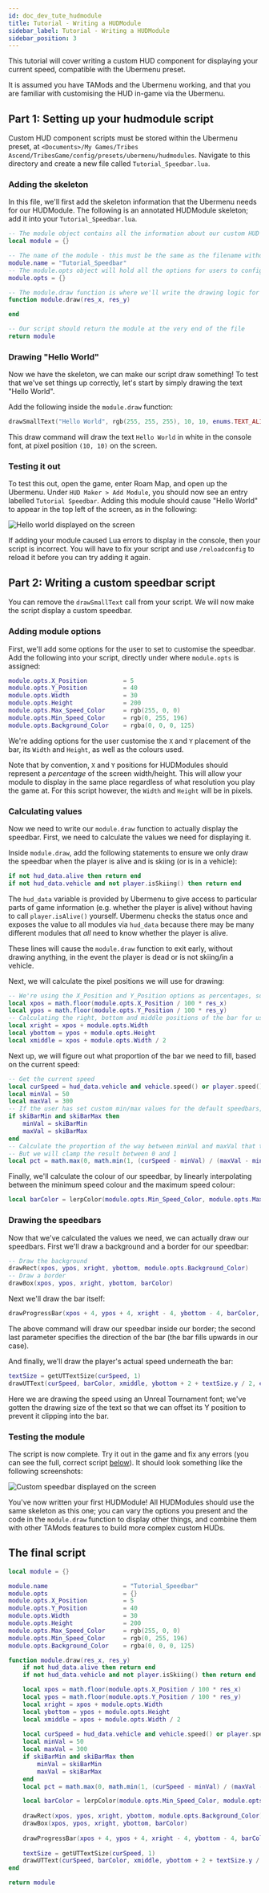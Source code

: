 ```yaml
---
id: doc_dev_tute_hudmodule
title: Tutorial - Writing a HUDModule
sidebar_label: Tutorial - Writing a HUDModule
sidebar_position: 3
---
```


This tutorial will cover writing a custom HUD component for displaying your current speed, compatible with the Ubermenu preset.

It is assumed you have TAMods and the Ubermenu working, and that you are familiar with customising the HUD in-game via the Ubermenu.

## Part 1: Setting up your hudmodule script

Custom HUD component scripts must be stored within the Ubermenu preset, at `<Documents>/My Games/Tribes Ascend/TribesGame/config/presets/ubermenu/hudmodules`. Navigate to this directory and create a new file called `Tutorial_Speedbar.lua`.

### Adding the skeleton

In this file, we'll first add the skeleton information that the Ubermenu needs for our HUDModule. The following is an annotated HUDModule skeleton; add it into your `Tutorial_Speedbar.lua`.

```lua
-- The module object contains all the information about our custom HUD module
local module = {}

-- The name of the module - this must be the same as the filename without .lua on the end
module.name = "Tutorial_Speedbar" 
-- The module.opts object will hold all the options for users to configure in the Ubermenu
module.opts = {}

-- The module.draw function is where we'll write the drawing logic for our module
function module.draw(res_x, res_y)

end

-- Our script should return the module at the very end of the file
return module
```

### Drawing "Hello World"

Now we have the skeleton, we can make our script draw something! To test that we've set things up correctly, let's start by simply drawing the text "Hello World".

Add the following inside the `module.draw` function:

```lua
drawSmallText("Hello World", rgb(255, 255, 255), 10, 10, enums.TEXT_ALIGN_LEFT, 0, 1)
```

This draw command will draw the text `Hello World` in white in the console font, at pixel position `(10, 10)` on the screen.

### Testing it out

To test this out, open the game, enter Roam Map, and open up the Ubermenu. Under `HUD Maker > Add Module`, you should now see an entry labelled `Tutorial Speedbar`. Adding this module should cause "Hello World" to appear in the top left of the screen, as in the following:

![Hello world displayed on the screen](\img\docs\doc_dev_tute_hudmodule-1.png)

If adding your module caused Lua errors to display in the console, then your script is incorrect. You will have to fix your script and use `/reloadconfig` to reload it before you can try adding it again.

## Part 2: Writing a custom speedbar script

You can remove the `drawSmallText` call from your script. We will now make the script display a custom speedbar.

### Adding module options

First, we'll add some options for the user to set to customise the speedbar. Add the following into your script, directly under where `module.opts` is assigned:

```lua
module.opts.X_Position			= 5
module.opts.Y_Position			= 40
module.opts.Width		    	= 30
module.opts.Height				= 200
module.opts.Max_Speed_Color 	= rgb(255, 0, 0)
module.opts.Min_Speed_Color		= rgb(0, 255, 196)
module.opts.Background_Color 	= rgba(0, 0, 0, 125)
```

We're adding options for the user customise the `X` and `Y` placement of the bar, its `Width` and `Height`, as well as the colours used.

Note that by convention, `X` and `Y` positions for HUDModules should represent a _percentage_ of the screen width/height. This will allow your module to display in the same place regardless of what resolution you play the game at. For this script however, the `Width` and `Height` will be in pixels.

### Calculating values

Now we need to write our `module.draw` function to actually display the speedbar. First, we need to calculate the values we need for displaying it.

Inside `module.draw`, add the following statements to ensure we only draw the speedbar when the player is alive and is skiing (or is in a vehicle):

```lua
if not hud_data.alive then return end
if not hud_data.vehicle and not player.isSkiing() then return end
```

The `hud_data` variable is provided by Ubermenu to give access to particular parts of game information (e.g. whether the player is alive) without having to call `player.isAlive()` yourself. Ubermenu checks the status once and exposes the value to all modules via `hud_data` because there may be many different modules that _all_ need to know whether the player is alive.

These lines will cause the `module.draw` function to exit early, without drawing anything, in the event the player is dead or is not skiing/in a vehicle.

Next, we will calculate the pixel positions we will use for drawing:

```lua
-- We're using the X_Position and Y_Position options as percentages, so we need to calculate the pixel values for them
local xpos = math.floor(module.opts.X_Position / 100 * res_x)
local ypos = math.floor(module.opts.Y_Position / 100 * res_y)
-- Calculating the right, bottom and middle positions of the bar for use in drawing
local xright = xpos + module.opts.Width
local ybottom = ypos + module.opts.Height
local xmiddle = xpos + module.opts.Width / 2
```

Next up, we will figure out what proportion of the bar we need to fill, based on the current speed:

```lua
-- Get the current speed
local curSpeed = hud_data.vehicle and vehicle.speed() or player.speed()
local minVal = 50
local maxVal = 300
-- If the user has set custom min/max values for the default speedbars, let's use those
if skiBarMin and skiBarMax then
    minVal = skiBarMin
    maxVal = skiBarMax
end
-- Calculate the proportion of the way between minVal and maxVal that the player's speed is
-- But we will clamp the result between 0 and 1	
local pct = math.max(0, math.min(1, (curSpeed - minVal) / (maxVal - minVal)))
```

Finally, we'll calculate the colour of our speedbar, by linearly interpolating between the minimum speed colour and the maximum speed colour:

```lua
local barColor = lerpColor(module.opts.Min_Speed_Color, module.opts.Max_Speed_Color, pct)
```

### Drawing the speedbars

Now that we've calculated the values we need, we can actually draw our speedbars. First we'll draw a background and a border for our speedbar:

```lua
-- Draw the background
drawRect(xpos, ypos, xright, ybottom, module.opts.Background_Color)
-- Draw a border
drawBox(xpos, ypos, xright, ybottom, barColor)
```

Next we'll draw the bar itself:

```lua
drawProgressBar(xpos + 4, ypos + 4, xright - 4, ybottom - 4, barColor, 0, pct)
```

The above command will draw our speedbar inside our border; the second last parameter specifies the direction of the bar (the bar fills upwards in our case).

And finally, we'll draw the player's actual speed underneath the bar:

```lua
textSize = getUTTextSize(curSpeed, 1)
drawUTText(curSpeed, barColor, xmiddle, ybottom + 2 + textSize.y / 2, enums.TEXT_ALIGN_CENTER, 1, 1)
```

Here we are drawing the speed using an Unreal Tournament font; we've gotten the drawing size of the text so that we can offset its Y position to prevent it clipping into the bar.

### Testing the module

The script is now complete. Try it out in the game and fix any errors (you can see the full, correct script [below](#the-final-script)). It should look something like the following screenshots:

![Custom speedbar displayed on the screen](\img\docs\doc_dev_tute_hudmodule-2.png)

You've now written your first HUDModule! All HUDModules should use the same skeleton as this one; you can vary the options you present and the code in the `module.draw` function to display other things, and combine them with other TAMods features to build more complex custom HUDs.

## The final script

```lua
local module = {}

module.name             		= "Tutorial_Speedbar"
module.opts            			= {}
module.opts.X_Position			= 5
module.opts.Y_Position			= 40
module.opts.Width		    	= 30
module.opts.Height				= 200
module.opts.Max_Speed_Color 	= rgb(255, 0, 0)
module.opts.Min_Speed_Color		= rgb(0, 255, 196)
module.opts.Background_Color 	= rgba(0, 0, 0, 125)

function module.draw(res_x, res_y)
	if not hud_data.alive then return end
	if not hud_data.vehicle and not player.isSkiing() then return end

	local xpos = math.floor(module.opts.X_Position / 100 * res_x)
	local ypos = math.floor(module.opts.Y_Position / 100 * res_y)
	local xright = xpos + module.opts.Width
	local ybottom = ypos + module.opts.Height
	local xmiddle = xpos + module.opts.Width / 2
	
	local curSpeed = hud_data.vehicle and vehicle.speed() or player.speed()
	local minVal = 50
	local maxVal = 300
	if skiBarMin and skiBarMax then
		minVal = skiBarMin
		maxVal = skiBarMax
	end	
	local pct = math.max(0, math.min(1, (curSpeed - minVal) / (maxVal - minVal)))

	local barColor = lerpColor(module.opts.Min_Speed_Color, module.opts.Max_Speed_Color, pct)
	
	drawRect(xpos, ypos, xright, ybottom, module.opts.Background_Color)
	drawBox(xpos, ypos, xright, ybottom, barColor)
	
	drawProgressBar(xpos + 4, ypos + 4, xright - 4, ybottom - 4, barColor, 0, pct)
	
	textSize = getUTTextSize(curSpeed, 1)
	drawUTText(curSpeed, barColor, xmiddle, ybottom + 2 + textSize.y / 2, enums.TEXT_ALIGN_CENTER, 1, 1)
end

return module
```